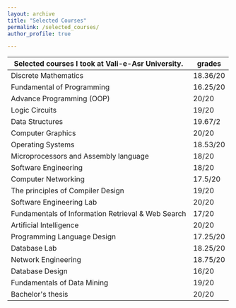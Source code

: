 ```yaml
---
layout: archive
title: "Selected Courses"
permalink: /selected_courses/
author_profile: true

---
```


| Selected courses I took at Vali-e-Asr University.  | grades             |
|----------------------------------------------------|--------------------|
| Discrete Mathematics                               | 18.36/20           |
| Fundamental of Programming                         | 16.25/20           |
| Advance Programming (OOP)                          | 20/20              |
| Logic Circuits                                     | 19/20              |
| Data Structures                                    | 19.67/2            |
| Computer Graphics                                  | 20/20              |
| Operating Systems                                  | 18.53/20           |
| Microprocessors and Assembly language              | 18/20              |
| Software Engineering                               | 18/20              |
| Computer Networking                                | 17.5/20            |
| The principles of Compiler Design                  | 19/20              |
| Software Engineering Lab                           | 20/20              |
| Fundamentals of Information Retrieval & Web Search | 17/20              |
| Artificial Intelligence                            | 20/20              |
| Programming Language Design                        | 17.25/20           |
| Database Lab                                       | 18.25/20           |
| Network Engineering                                | 18.75/20           |
| Database Design                                    | 16/20              |
| Fundamentals of Data Mining                        | 19/20              |
| Bachelor's thesis                                  | 20/20               |


